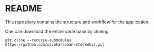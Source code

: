 # README
This repository contains the structure and workflow for the application.

One can download the entire code base by cloning 

```git clone --recurse-submodules https://github.com/savakarrohan/StockWhiz.git ```